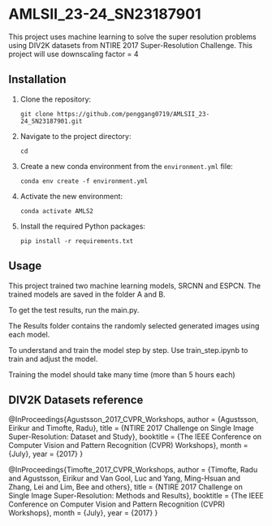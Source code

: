 # AMLSII_23-24_SN23187901

This project uses machine learning to solve the super resolution problems using DIV2K datasets from NTIRE 2017 Super-Resolution Challenge. This project will use downscaling factor = 4

## Installation

1. Clone the repository:
    ```
    git clone https://github.com/penggang0719/AMLSII_23-24_SN23187901.git
    ```

2. Navigate to the project directory:
    ```
    cd 
    ```
    
3. Create a new conda environment from the `environment.yml` file:
    ```
    conda env create -f environment.yml
    ```

4. Activate the new environment:
    ```
    conda activate AMLS2
    ```

5. Install the required Python packages:
    ```
    pip install -r requirements.txt
    ```

## Usage

This project trained two machine learning models, SRCNN and ESPCN. The trained models are saved in the folder A and B.

To get the test results, run the main.py.

The Results folder contains the randomly selected generated images using each model.

To understand and train the model step by step. Use train_step.ipynb to train and adjust the model. 

Training the model should take many time (more than 5 hours each)

## DIV2K Datasets reference

@InProceedings{Agustsson_2017_CVPR_Workshops,
	author = {Agustsson, Eirikur and Timofte, Radu},
	title = {NTIRE 2017 Challenge on Single Image Super-Resolution: Dataset and Study},
	booktitle = {The IEEE Conference on Computer Vision and Pattern Recognition (CVPR) Workshops},
	month = {July},
	year = {2017}
} 

@InProceedings{Timofte_2017_CVPR_Workshops,
author = {Timofte, Radu and Agustsson, Eirikur and Van Gool, Luc and Yang, Ming-Hsuan and Zhang, Lei and Lim, Bee and others},
title = {NTIRE 2017 Challenge on Single Image Super-Resolution: Methods and Results},
booktitle = {The IEEE Conference on Computer Vision and Pattern Recognition (CVPR) Workshops},
month = {July},
year = {2017}
}
